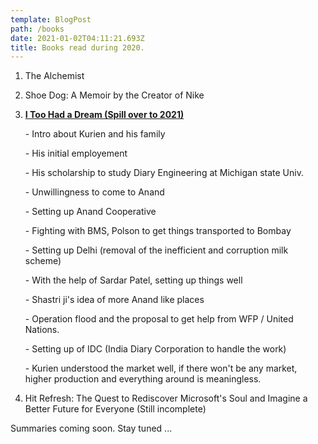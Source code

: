 ```yaml
---
template: BlogPost
path: /books
date: 2021-01-02T04:11:21.693Z
title: Books read during 2020.
---
```

1. The Alchemist
2. Shoe Dog: A Memoir by the Creator of Nike
3. <u>**I Too Had a Dream (Spill over to 2021)</u>**

   \- Intro about Kurien and his family

   \- His initial employement

   \- His scholarship to study Diary Engineering at Michigan state Univ.

   \- Unwillingness to come to Anand

   \- Setting up Anand Cooperative

   \- Fighting with BMS, Polson to get things transported to Bombay

   \- Setting up Delhi (removal of the inefficient and corruption milk scheme)

   \- With the help of Sardar Patel, setting up things well

   \- Shastri ji's idea of more Anand like places

   \- Operation flood and the proposal to get help from WFP / United Nations.

   \- Setting up of IDC (India Diary Corporation to handle the work)

   \- Kurien understood the market well, if there won't be any market, higher production and everything around is meaningless.
4. Hit Refresh: The Quest to Rediscover Microsoft's Soul and Imagine a Better Future for Everyone (Still incomplete)

Summaries coming soon. Stay tuned ...
